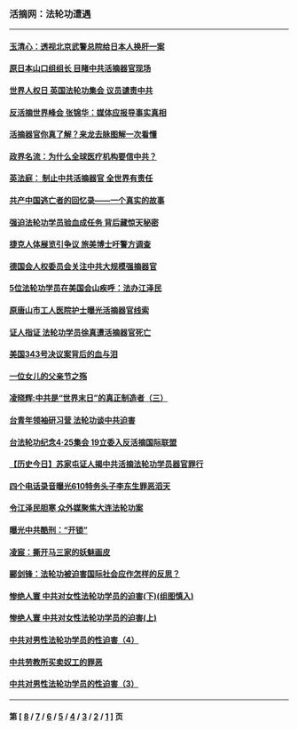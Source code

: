 ### 活摘网：法轮功遭遇
---
#### [玉清心：透视北京武警总院给日本人换肝一案](../../pages/nf5881/n13771978.md?11050430) 
#### [原日本山口组组长 目睹中共活摘器官现场](../../pages/nf5881/n13767360.md?11050430) 
#### [世界人权日 英国法轮功集会 议员谴责中共](../../pages/nf5881/n13431763.md?11050430) 
#### [反活摘世界峰会 张锦华：媒体应报导事实真相](../../pages/nf5881/n13278502.md?11050430) 
#### [活摘器官你真了解？来龙去脉图解一次看懂](../../pages/nf5881/n13013820.md?11050430) 
#### [政界名流：为什么全球医疗机构要信中共？](../../pages/nf5881/n11945479.md?11050430) 
#### [英法庭： 制止中共活摘器官 全世界有责任](../../pages/nf5881/n11330691.md?11050430) 
#### [共产中国逃亡者的回忆录——一个真实的故事](../../pages/nf5881/n10918649.md?11050430) 
#### [强迫法轮功学员验血成任务 背后藏惊天秘密](../../pages/nf5881/n4252384.md?11050430) 
#### [捷克人体展览引争议 旅美博士吁警方调查](../../pages/nf5881/n9429187.md?11050430) 
#### [德国会人权委员会关注中共大规模强摘器官](../../pages/nf5881/n8418950.md?11050430) 
#### [5位法轮功学员在美国会山疾呼：法办江泽民](../../pages/nf5881/n8101519.md?11050430) 
#### [原唐山市工人医院护士曝光活摘器官线索](../../pages/nf5881/n8076384.md?11050430) 
#### [证人指证 法轮功学员徐真遭活摘器官死亡](../../pages/nf5881/n8042467.md?11050430) 
#### [美国343号决议案背后的血与泪](../../pages/nf5881/n8020684.md?11050430) 
#### [一位女儿的父亲节之殇](../../pages/nf5881/n8014122.md?11050430) 
#### [凌晓辉:中共是“世界末日”的真正制造者（三）](../../pages/nf5881/n4210333.md?11050430) 
#### [台青年领袖研习营 法轮功谈中共迫害](../../pages/nf5881/n4141857.md?11050430) 
#### [台法轮功纪念4‧25集会 19立委入反活摘国际联盟](../../pages/nf5881/n4141821.md?11050430) 
#### [【历史今日】苏家屯证人揭中共活摘法轮功学员器官罪行](../../pages/nf5881/n4135912.md?11050430) 
#### [四个电话录音曝光610特务头子李东生罪恶滔天](../../pages/nf5881/n4040060.md?11050430) 
#### [令江泽民胆寒 众外媒聚焦大连法轮功案](../../pages/nf5881/n3932671.md?11050430) 
#### [曝光中共酷刑：“开锁”](../../pages/nf5881/n3889373.md?11050430) 
#### [凌宸：撕开马三家的妖魅画皮](../../pages/nf5881/n3849369.md?11050430) 
#### [郦剑锋：法轮功被迫害国际社会应作怎样的反思？](../../pages/nf5881/n3824560.md?11050430) 
#### [惨绝人寰 中共对女性法轮功学员的迫害(下)(组图慎入)](../../pages/nf5881/n3816285.md?11050430) 
#### [惨绝人寰 中共对女性法轮功学员的迫害(上)](../../pages/nf5881/n3815374.md?11050430) 
#### [中共对男性法轮功学员的性迫害（4）](../../pages/nf5881/n3769144.md?11050430) 
#### [中共劳教所买卖奴工的罪恶](../../pages/nf5881/n3769378.md?11050430) 
#### [中共对男性法轮功学员的性迫害（3）](../../pages/nf5881/n3768231.md?11050430) 

---
#### 第 [ [8](./8.md?11050430) / [7](./7.md?11050430) / [6](./6.md?11050430) / [5](./5.md?11050430) / [4](./4.md?11050430) / [3](./3.md?11050430) / [2](./2.md?11050430) / [1](./1.md?11050430) ] 页
